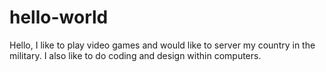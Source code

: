 # hello-world

Hello, I like to play video games and would like to server my country in the military. I also like to do coding and design within computers.
